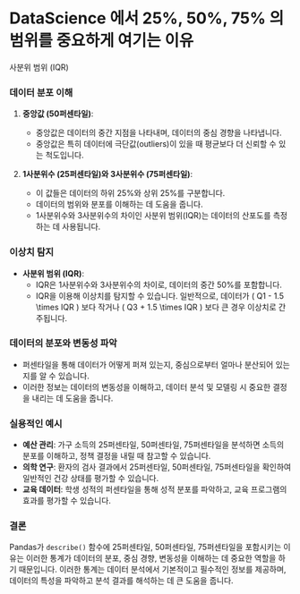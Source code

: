 # DataScience 에서 25%, 50%, 75% 의 범위를 중요하게 여기는 이유  
사분위 범위 (IQR)

### 데이터 분포 이해

1. **중앙값 (50퍼센타일)**:
   - 중앙값은 데이터의 중간 지점을 나타내며, 데이터의 중심 경향을 나타냅니다.
   - 중앙값은 특히 데이터에 극단값(outliers)이 있을 때 평균보다 더 신뢰할 수 있는 척도입니다.

2. **1사분위수 (25퍼센타일)와 3사분위수 (75퍼센타일)**:
   - 이 값들은 데이터의 하위 25%와 상위 25%를 구분합니다.
   - 데이터의 범위와 분포를 이해하는 데 도움을 줍니다.
   - 1사분위수와 3사분위수의 차이인 사분위 범위(IQR)는 데이터의 산포도를 측정하는 데 사용됩니다.

### 이상치 탐지

- **사분위 범위 (IQR)**:
  - IQR은 1사분위수와 3사분위수의 차이로, 데이터의 중간 50%를 포함합니다.
  - IQR을 이용해 이상치를 탐지할 수 있습니다. 일반적으로, 데이터가 \( Q1 - 1.5 \times IQR \) 보다 작거나 \( Q3 + 1.5 \times IQR \) 보다 큰 경우 이상치로 간주됩니다.

### 데이터의 분포와 변동성 파악

- 퍼센타일을 통해 데이터가 어떻게 퍼져 있는지, 중심으로부터 얼마나 분산되어 있는지를 알 수 있습니다.
- 이러한 정보는 데이터의 변동성을 이해하고, 데이터 분석 및 모델링 시 중요한 결정을 내리는 데 도움을 줍니다.

### 실용적인 예시

- **예산 관리**: 가구 소득의 25퍼센타일, 50퍼센타일, 75퍼센타일을 분석하면 소득의 분포를 이해하고, 정책 결정을 내릴 때 참고할 수 있습니다.
- **의학 연구**: 환자의 검사 결과에서 25퍼센타일, 50퍼센타일, 75퍼센타일을 확인하여 일반적인 건강 상태를 평가할 수 있습니다.
- **교육 데이터**: 학생 성적의 퍼센타일을 통해 성적 분포를 파악하고, 교육 프로그램의 효과를 평가할 수 있습니다.

### 결론

Pandas가 `describe()` 함수에 25퍼센타일, 50퍼센타일, 75퍼센타일을 포함시키는 이유는 이러한 통계가 데이터의 분포, 중심 경향, 변동성을 이해하는 데 중요한 역할을 하기 때문입니다. 이러한 통계는 데이터 분석에서 기본적이고 필수적인 정보를 제공하며, 데이터의 특성을 파악하고 분석 결과를 해석하는 데 큰 도움을 줍니다.
